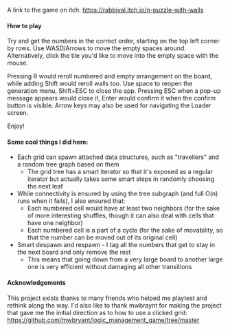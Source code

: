 A link to the game on itch: https://rabbival.itch.io/n-puzzle-with-walls

#### How to play
Try and get the numbers in the correct order, starting on the top left corner by rows.
Use WASD/Arrows to move the empty spaces around.
Alternatively, click the tile you'd like to move into the empty space with the mouse.

Pressing R would reroll numbered and empty arrangement on the board, while adding Shift would reroll walls too.
Use space to reopen the generation menu, Shift+ESC to close the app.
Pressing ESC when a pop-up message appears would close it, Enter would confirm it when the confirm button is visible.
Arrow keys may also be used for navigating the Loader screen.

Enjoy!


#### Some cool things I did here:
* Each grid can spawn attached data structures, such as "travellers" and a random tree graph based on them
    * The grid tree has a smart iterator so that it's exposed as a regular iterator but actually takes some smart steps in randomly choosing the next leaf
* While connectivity is ensured by using the tree subgraph (and full O(n) runs when it fails), I also ensured that:
    * Each numbered cell would have at least two neighbors (for the sake of more interesting shuffles, though it can also deal with cells that have one neighbor)
    * Each numbered cell is a part of a cycle (for the sake of movability, so that the number can be moved out of its original cell)
* Smart despawn and respawn - I tag all the numbers that get to stay in the next board and only remove the rest
    * This means that going down from a very large board to another large one is very efficient without damaging all other transitions


#### Acknowledgements
This project exists thanks to many friends who helped me playtest and rethink along the way.
I'd also like to thank mwbraynt for making the project that gave me the initial direction as to how to use a clicked grid: https://github.com/mwbryant/logic_management_game/tree/master 
